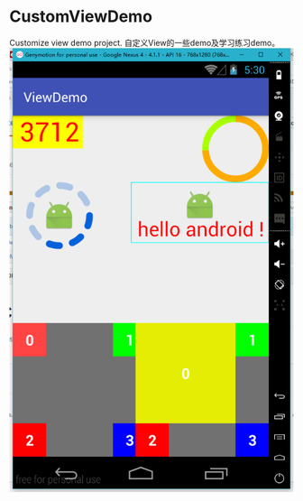 # CustomViewDemo
Customize view demo project.
自定义View的一些demo及学习练习demo。
![alt tag](https://github.com/freekite/CustomViewDemo/blob/master/ViewDemo/Screenshots/20160112133020.png)
